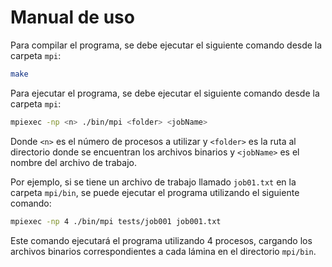 # Manual de uso
 Para compilar el programa, se debe ejecutar el siguiente comando desde la carpeta `mpi`:

```bash
make
```

Para ejecutar el programa, se debe ejecutar el siguiente comando desde la carpeta `mpi`:

```bash
mpiexec -np <n> ./bin/mpi <folder> <jobName>
```

Donde `<n>` es el número de procesos a utilizar y `<folder>` es la ruta al directorio donde se encuentran los archivos binarios y `<jobName>` es el nombre del archivo de trabajo.

Por ejemplo, si se tiene un archivo de trabajo llamado `job01.txt` en la carpeta `mpi/bin`, se puede ejecutar el programa utilizando el siguiente comando:

```bash
mpiexec -np 4 ./bin/mpi tests/job001 job001.txt
```

Este comando ejecutará el programa utilizando 4 procesos, cargando los archivos binarios correspondientes a cada lámina en el directorio `mpi/bin`.
